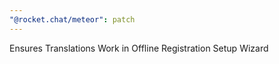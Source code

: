 ```yaml
---
"@rocket.chat/meteor": patch
---
```


Ensures Translations Work in Offline Registration Setup Wizard
